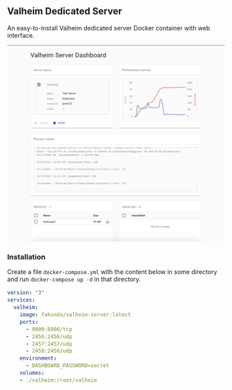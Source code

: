 ## Valheim Dedicated Server

An easy-to-install Valheim dedicated server Docker container with web interface.

![Screenshot](/screenshot.png "Screenshot")

### Installation

Create a file `docker-compose.yml` with the content below in some directory and run `docker-compose up -d` in that directory.

```yaml
version: "3"
services:
  valheim:
    image: fakundo/valheim-server:latest
    ports:
      - 8000:8000/tcp
      - 2456:2456/udp
      - 2457:2457/udp
      - 2458:2458/udp
    environment:
      - DASHBOARD_PASSWORD=secret
    volumes:
    - ./valheim:/root/valheim
```

